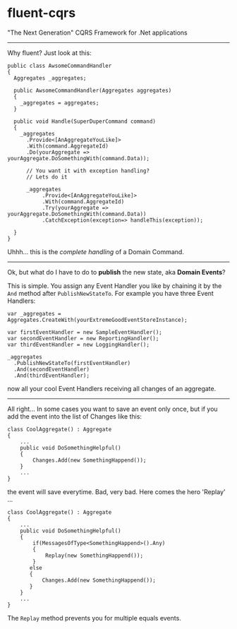 # fluent-cqrs
"The Next Generation" CQRS Framework for .Net applications

---

Why fluent? Just look at this:

    public class AwsomeCommandHandler 
    {
      Aggregates _aggregates;
    
      public AwsomeCommandHandler(Aggregates aggregates)
      {
        _aggregates = aggregates;
      }
      
      public void Handle(SuperDuperCommand command)
      {
        _aggregates
          .Provide<[AnAggregateYouLike]>
          .With(command.AggregateId)
          .Do(yourAggregate => yourAggregate.DoSomethingWith(command.Data));

		  // You want it with exception handling?
		  // Lets do it

		  _aggregates
			   .Provide<[AnAggregateYouLike]>
			   .With(command.AggregateId)
			   .Try(yourAggregate => yourAggregate.DoSomethingWith(command.Data))
			   .CatchException(exception=> handleThis(exception));

      }
    }

Uhhh... this is the *complete handling* of a Domain Command.

---

Ok, but what do I have to do to **publish** the new state, aka **Domain Events**?

This is simple. You assign any Event Handler you like by chaining it by the `And` method after `PublishNewStateTo`. For example you have three Event Handlers:

    var _aggregates = Aggregates.CreateWith(yourExtremeGoodEventStoreInstance);
    
    var firstEventHandler = new SampleEventHandler();
    var secondEventHandler = new ReportingHandler();
    var thirdEventHandler = new LoggingHandler();

    _aggregates
      .PublishNewStateTo(firstEventHandler)
      .And(secondEventHandler)
      .And(thirdEventHandler);
    
now all your cool Event Handlers receiving all changes of an aggregate.

---

All right... In some cases you want to save an event only once, but if you add the event into the list of Changes like this: 

    class CoolAggregate() : Aggregate
    {
        ...
        public void DoSomethingHelpful()
        {
            Changes.Add(new SomethingHappend());
        }
        ...
    }

the event will save everytime. Bad, very bad. Here comes the hero 'Replay' ...

    class CoolAggregate() : Aggregate
    {
        ...
        public void DoSomethingHelpful()
        {
            if(MessagesOfType<SomethingHappend>().Any)
            {
                Replay(new SomethingHappend());
            }
           else
           {
               Changes.Add(new SomethingHappend());
           }
        }
        ...
    }

The `Replay` method prevents you for multiple equals events.
